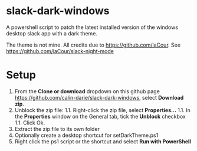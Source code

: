 # slack-dark-windows

A powershell script to patch the latest installed version of the windows desktop slack app with a dark theme. 

The theme is not mine. All credits due to https://github.com/laCour. See https://github.com/laCour/slack-night-mode

# Setup

1. From the **Clone or download** dropdown on this github page https://github.com/calin-darie/slack-dark-windows, select **Download zip**.
1. Unblock the zip file:
1.1. Right-click the zip file, select **Properties...**
1.1. In the **Properties** window on the General tab, tick the **Unblock** checkbox
1.1. Click Ok.
1. Extract the zip file to its own folder
1. Optionally create a desktop shortcut for setDarkTheme.ps1
1. Right click the ps1 script or the shortcut and select **Run with PowerShell**
